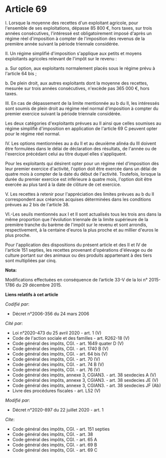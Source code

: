 # Article 69

I. Lorsque la moyenne des recettes d'un exploitant agricole, pour l'ensemble de ses exploitations, dépasse 85 800 €, hors
taxes, sur trois années consécutives, l'intéressé est obligatoirement imposé d'après un régime réel d'imposition à compter de
l'imposition des revenus de la première année suivant la période triennale considérée.

II. Un régime simplifié d'imposition s'applique aux petits et moyens exploitants agricoles relevant de l'impôt sur le
revenu :

a. Sur option, aux exploitants normalement placés sous le régime prévu à l'article 64 bis ;

b. De plein droit, aux autres exploitants dont la moyenne des recettes, mesurée sur trois années consécutives, n'excède pas
365 000 €, hors taxes.

III. En cas de dépassement de la limite mentionnée au b du II, les intéressés sont soumis de plein droit au régime réel
normal d'imposition à compter du premier exercice suivant la période triennale considérée.

Les deux catégories d'exploitants prévues au II ainsi que celles soumises au régime simplifié d'imposition en application de
l'article 69 C peuvent opter pour le régime réel normal.

IV. Les options mentionnées au a du II et au deuxième alinéa du III doivent être formulées dans le délai de déclaration des
résultats, de l'année ou de l'exercice précédant celui au titre duquel elles s'appliquent.

Pour les exploitants qui désirent opter pour un régime réel d'imposition dès leur premier exercice d'activité, l'option doit
être exercée dans un délai de quatre mois à compter de la date du début de l'activité. Toutefois, lorsque la durée du premier
exercice est inférieure à quatre mois, l'option doit être exercée au plus tard à la date de clôture de cet exercice.

V. Les recettes à retenir pour l'appréciation des limites prévues au b du II correspondent aux créances acquises déterminées
dans les conditions prévues au 2 bis de l'article 38.

VI.-Les seuils mentionnés aux I et II sont actualisés tous les trois ans dans la même proportion que l'évolution triennale de
la limite supérieure de la première tranche du barème de l'impôt sur le revenu et sont arrondis, respectivement, à la
centaine d'euros la plus proche et au millier d'euros le plus proche.

Pour l'application des dispositions du présent article et des II et IV de l'article 151 septies, les recettes provenant
d'opérations d'élevage ou de culture portant sur des animaux ou des produits appartenant à des tiers sont multipliées par
cinq.

**Nota:**

Modifications effectuées en conséquence de l’article 33-V de la loi n° 2015-1786 du 29 décembre 2015.

**Liens relatifs à cet article**

_Codifié par_:

  - Décret n°2006-356 du 24 mars 2006

_Cité par_:

  - Loi n°2020-473 du 25 avril 2020 - art. 1 (V)
  - Code de l'action sociale et des familles - art. R262-18 (V)
  - Code général des impôts, CGI. - art. 1649 quater D (V)
  - Code général des impôts, CGI. - art. 1740 B (V)
  - Code général des impôts, CGI. - art. 64 bis (V)
  - Code général des impôts, CGI. - art. 70 (V)
  - Code général des impôts, CGI. - art. 74 B (V)
  - Code général des impôts, CGI. - art. 76 (V)
  - Code général des impôts, annexe 3, CGIAN3. - art. 38 sexdecies A (V)
  - Code général des impôts, annexe 3, CGIAN3. - art. 38 sexdecies JE (V)
  - Code général des impôts, annexe 3, CGIAN3. - art. 38 sexdecies JF (Ab)
  - Livre des procédures fiscales - art. L52 (V)

_Modifié par_:

  - Décret n°2020-897 du 22 juillet 2020 - art. 1

_Cite_:

  - Code général des impôts, CGI. - art. 151 septies
  - Code général des impôts, CGI. - art. 38
  - Code général des impôts, CGI. - art. 65 A
  - Code général des impôts, CGI. - art. 69 B
  - Code général des impôts, CGI. - art. 69 C
